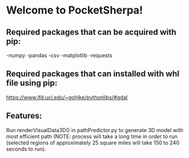 # Welcome to PocketSherpa!

## Required packages that can be acquired with pip:
-numpy
-pandas
-csv
-matplotlib
-requests

## Required packages that can installed with whl file using pip:
https://www.lfd.uci.edu/~gohlke/pythonlibs/#gdal

## Features:
Run renderVisualData3D() in pathPredictor.py to generate 3D model with most efficient path (NOTE: process will take a long time in order to run (selected regions of approximately 25 square miles will take 150 to 240 seconds to run).
